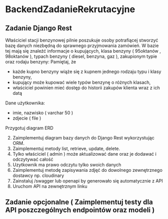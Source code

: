 # BackendZadanieRekrutacyjne


##  Zadanie Django Rest

Właściciel stacji benzynowej pilnie poszukuje osoby potrafiącej stworzyć bazę danych niezbędną do sprawnego przyjmowania zamówień. W bazie tej mają się znaleźć informacje o kupujących, klasa benzyny ( 95oktanów , 98oktanów ), typach benzyny ( diesel, benzyna, gaz ), zakupionym typie oraz rodaju benzyny:
Pamiętaj, że
* każde kupno benzyny wiąże się z kupnem jednego rodzaju typu i klasy benzyny,
* kupujący może kupować wiele typów benzynę o różnych klasach,
* właściciel powinien mieć dostęp do historii zakupów klienta wraz z ich datą

Dane użytkownika:
- imie, nazwisko ( varchar 50 )
- zdjecie ( file )

Przygotuj diagram ERD

2. Zaimplementuj diagram bazy danych do Django Rest wykorzystując ORM.
3. Zaimplementuj metody list, retrieve, update, delete.
4. Tylko właściciel ( admin ) może aktualizować dane oraz je dodawać i odczytywać całość
5. Uzytkownik ma prawo odczytu tylko swoich danych
6. Zaimplementuj metodę zapisywania zdjęć do dowolnego zewnętrznego dostawcy np. cloudinary
7. Zainstaluj /swagger lub openapi by generowało się automatycznie z API
8. Uruchom API na zewnętrznym linku

## Zadanie opcjonalne ( Zaimplementuj testy dla API poszczególnych endpointów oraz modeli )



